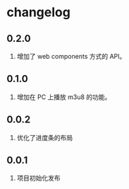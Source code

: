 # changelog
## 0.2.0

1. 增加了 web components 方式的 API。

## 0.1.0

1. 增加在 PC 上播放 m3u8 的功能。

## 0.0.2
1. 优化了进度条的布局
## 0.0.1
1. 项目初始化发布